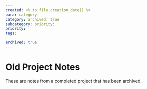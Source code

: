 ```yaml
---
created: <% tp.file.creation_date() %>
para: category:
category: archived: true
subcategory: priority:
priority: 
tags:

archived: true
---
```


# Old Project Notes

These are notes from a completed project that has been archived.
